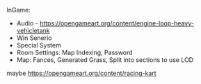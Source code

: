 InGame:

- Audio - https://opengameart.org/content/engine-loop-heavy-vehicletank
- Win Senerio
- Special System
- Room Settings: Map Indexing, Password
- Map: Fances, Generated Grass, Split into sections to use LOD

maybe
https://opengameart.org/content/racing-kart
